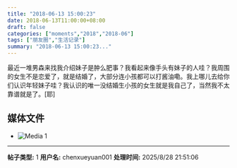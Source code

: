 ```yaml
---
title: "2018-06-13 15:00:23"
date: 2018-06-13T11:00:00+08:00
draft: false
categories: ["moments","2018","2018-06"]
tags: ["朋友圈","生活记录"]
summary: "2018-06-13 15:00:23..."
---
```


最近一堆男森来找我介绍妹子是肿么肥事？我看起来像手头有妹子的人哇？我周围的女生不是恋爱了，就是结婚了，大部分连小孩都可以打酱油嘞。我上哪儿去给你们认识年轻妹子哇？我认识的唯一没结婚生小孩的女生就是我自己了，当然我不太靠谱就是了。[耶]

## 媒体文件

- ![Media 1](/Moments/photos/2018-06-13/201806131500230.jpg)

---

**帖子类型:** 1
**用户名:** chenxueyuan001
**处理时间:** 2025/8/28 21:51:06